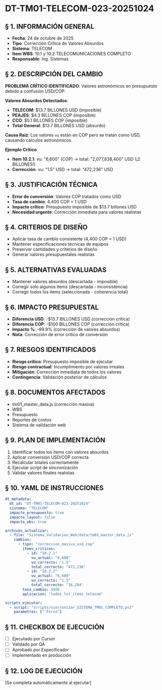 # DT-TM01-TELECOM-023-20251024

## § 1. INFORMACIÓN GENERAL
- **Fecha**: 24 de octubre de 2025
- **Tipo**: Corrección Crítica de Valores Absurdos
- **Sistema**: TELECOM
- **Item WBS**: 10.1 y 10.2 TELECOMUNICACIONES COMPLETO
- **Responsable**: Ing. Sistemas

## § 2. DESCRIPCIÓN DEL CAMBIO
**PROBLEMA CRÍTICO IDENTIFICADO**: Valores astronómicos en presupuesto debido a confusión USD/COP:

**Valores Absurdos Detectados**:
- **TELECOM**: $13.7 BILLONES USD (imposible)
- **PEAJES**: $4.3 BILLONES COP (imposible)
- **CCO**: $5.1 BILLONES COP (imposible)
- **Total General**: $13.7 BILLONES USD (absurdo)

**Causa Raíz**: Los valores `vu` están en COP pero se tratan como USD, causando cálculos astronómicos.

**Ejemplo Crítico**:
- **Item 10.2.1**: vu: "6,600" (COP) → total: "2,077,838,400" USD (¡2 BILLONES!)
- **Corrección**: vu: "1.5" USD → total: "472,236" USD

## § 3. JUSTIFICACIÓN TÉCNICA
- **Error de conversión**: Valores COP tratados como USD
- **Tasa de cambio**: 4,400 COP = 1 USD
- **Impacto crítico**: Presupuesto imposible de $13.7 billones USD
- **Necesidad urgente**: Corrección inmediata para valores realistas

## § 4. CRITERIOS DE DISEÑO
- Aplicar tasa de cambio consistente (4,400 COP = 1 USD)
- Mantener especificaciones técnicas de equipos
- Preservar cantidades y criterios de diseño
- Generar valores presupuestales realistas

## § 5. ALTERNATIVAS EVALUADAS
- Mantener valores absurdos (descartada - imposible)
- Corregir solo algunos items (descartada - inconsistencia)
- Corregir todos los items (seleccionada - coherencia total)

## § 6. IMPACTO PRESUPUESTAL
- **Diferencia USD**: -$13.7 BILLONES USD (corrección crítica)
- **Diferencia COP**: -$100 BILLONES COP (corrección crítica)
- **Impacto %**: -99.9% (corrección de valores absurdos)
- **Nota**: Corrección de error crítico de conversión

## § 7. RIESGOS IDENTIFICADOS
- **Riesgo crítico**: Presupuesto imposible de ejecutar
- **Riesgo contractual**: Incumplimiento por valores irreales
- **Mitigación**: Corrección inmediata de todos los valores
- **Contingencia**: Validación posterior de cálculos

## § 8. DOCUMENTOS AFECTADOS
- tm01_master_data.js (corrección masiva)
- WBS
- Presupuesto
- Reportes de costos
- Sistema de validación web

## § 9. PLAN DE IMPLEMENTACIÓN
1. Identificar todos los items con valores absurdos
2. Aplicar conversión USD/COP correcta
3. Recalcular totales correctamente
4. Ejecutar script de sincronización
5. Validar valores finales realistas

## § 10. YAML DE INSTRUCCIONES
```yaml
dt_metadata:
  dt_id: "DT-TM01-TELECOM-023-20251024"
  sistema: "TELECOM"
  impacto_presupuesto: true
  impacto_layout: false
  impacto_wbs: true

archivos_actualizar:
  - file: "Sistema_Validacion_Web/data/tm01_master_data.js"
    cambios:
      - tipo: "correccion_masiva_usd_cop"
        items_criticos:
          - id: "10.2.1"
            vu_actual: "6,600"
            vu_correcto: "1.5"
            total_correcto: "472,236"
          - id: "10.2.2"
            vu_actual: "6,600"
            vu_correcto: "1.5"
            total_correcto: "16,284"
        tasa_cambio: 4400
        aplicacion: "todos_los_items_telecom"

scripts_ejecutar:
  - script: "scripts/sincronizar_SISTEMA_TM01_COMPLETO.ps1"
    parametros: ["-Force"]
```

## § 11. CHECKBOX DE EJECUCIÓN
- [ ] Ejecutado por Cursor
- [ ] Validado por QA
- [ ] Aprobado por Especificador
- [ ] Implementado en producción

## § 12. LOG DE EJECUCIÓN
[Se completa automáticamente al ejecutar]
